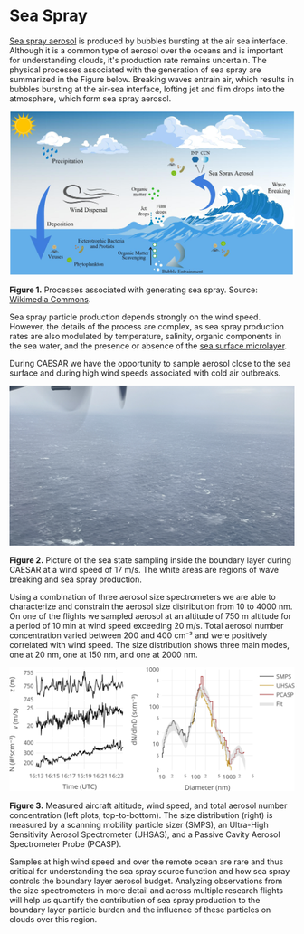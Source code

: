 # Sea Spray

[Sea spray aerosol](https://en.wikipedia.org/wiki/Sea_spray) is produced by bubbles bursting at the air sea interface. Although it is a common type of aerosol over the oceans and is important for understanding clouds, it's production rate remains uncertain. The physical processes associated with the generation of sea spray are summarized in the Figure below. Breaking waves entrain air, which results in bubbles bursting at the air-sea interface, lofting jet and film drops into the atmosphere, which form sea spray aerosol. 

![Processes associated with generating sea spray](/assets/sea_spray_aerosol.jpg)

**Figure 1.** Processes associated with generating sea spray. Source: [Wikimedia Commons](https://commons.wikimedia.org/wiki/File:Physical_processes_that_generate_sea_spray_aerosol.jpg).

Sea spray particle production depends strongly on the wind speed. However, the details of the process are complex, as sea spray production rates are also modulated by temperature, salinity, organic components in the sea water, and the presence or absence of the [sea surface microlayer](https://en.wikipedia.org/wiki/Sea_surface_microlayer).  

During CAESAR we have the opportunity to sample aerosol close to the sea surface and during high wind speeds associated with cold air outbreaks.  

![Sea state](/assets/sea_state.jpg)

**Figure 2.** Picture of the sea state sampling inside the boundary layer during CAESAR at a wind speed of 17 m/s. The white areas are regions of wave breaking and sea spray production. 

Using a combination of three aerosol size spectrometers we are able to characterize and constrain the aerosol size distribution from 10 to 4000 nm. On one of the flights we sampled aerosol at an altitude of 750 m altitude for a period of 10 min at wind speed exceeding 20 m/s. Total aerosol number concentration varied between 200 and 400 cm⁻³ and were positively correlated with wind speed. The size distribution shows three main modes, one at 20 nm, one at 150 nm, and one at 2000 nm. 

![Sea spray leg](/assets/sea_leg.png)

**Figure 3.** Measured aircraft altitude, wind speed, and total aerosol number concentration (left plots, top-to-bottom). The size distribution (right) is measured by a scanning mobility particle sizer (SMPS), an Ultra-High Sensitivity Aerosol Spectrometer (UHSAS), and a Passive Cavity Aerosol Spectrometer Probe (PCASP).  

Samples at high wind speed and over the remote ocean are rare and thus critical for understanding the sea spray source function and how sea spray controls the boundary layer aerosol budget. Analyzing observations from the size spectrometers in more detail and across multiple research flights will help us quantify the contribution of sea spray production to the boundary layer particle burden and the influence of these particles on clouds over this region. 

